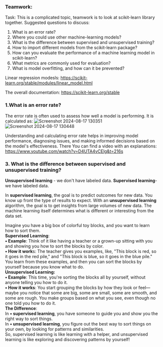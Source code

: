 ### Teamwork:
Task: This is a complicated topic, teamwork is to look at scikit-learn library together. Suggested questions to discuss:
1. What is an error rate?
2. Where you could use other machine-learning models?
3. What is the difference between supervised and unsupervised training?
4. How to import different models from the scikit-learn package?
5. How can you evaluate the performance of a machine learning model in scikit-learn?
6. What metrics are commonly used for evaluation?
7. What is model overfitting, and how can it be prevented?

Linear regression modesls: https://scikit-learn.org/stable/modules/linear_model.html

The overall documentation: https://scikit-learn.org/stable


### 1.What is an error rate?
The error rate is often used to assess how well a model is performing. It is calculated as:
![Screenshot 2024-08-17 130351](https://github.com/user-attachments/assets/67f4e91a-fed3-4a0b-a840-395ba915caa6)
![Screenshot 2024-08-17 130448](https://github.com/user-attachments/assets/770f8b8e-296e-451e-a682-252833809a1f)

Understanding and calculating error rate helps in improving model performance, diagnosing issues,
and making informed decisions based on the model's effectiveness.
There You can find a video with an explanations: https://www.youtube.com/watch?v=D4UTA4vCElg&t=216s







### 3. What is the difference between supervised and unsupervised training?
**Unsupervised learning** - we don't have labeled data.
**Supervised learning**- we have labeled data.

In **supervised learning**, the goal is to predict outcomes for new data. You know up front the type of results to expect. With an **unsupervised learning** algorithm, the goal is to get insights from large volumes of new data. The machine learning itself determines what is different or interesting from the data set.

Imagine you have a big box of colorful toy blocks, and you want to learn how to sort them.<br/>
**Supervised Learning**:<br/>
**• Example**: Think of it like having a teacher or a grown-up sitting with you and showing you how to sort the blocks by color.<br/>
**• How it work**s: The teacher gives you examples, like, "This block is red, so it goes in the red pile," and "This block is blue, so it goes in the blue pile." You learn from these examples, and then you can sort the blocks by yourself because you know what to do.<br/>
**Unsupervised Learning:**<br/>
**• Example**: This time, you're sorting the blocks all by yourself, without anyone telling you how to do it.<br/>
**• How it works**: You start grouping the blocks by how they look or feel—maybe you notice that some are big, some are small, some are smooth, and some are rough. You make groups based on what you see, even though no one told you how to do it.<br/>
**The Difference**:<br/>
In **• supervised learning**, you have someone to guide you and show you the right way to sort things.<br/>
In **• unsupervised learning**, you figure out the best way to sort things on your own, by looking for patterns and similarities.<br/>
So, supervised learning is like learning with a helper, and unsupervised learning is like exploring and discovering patterns by yourself!

